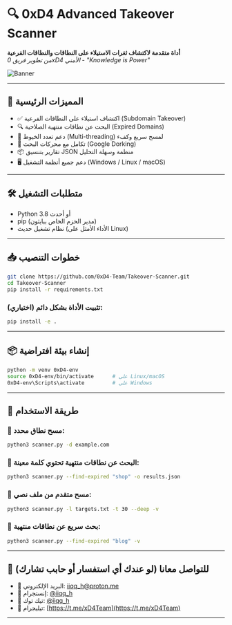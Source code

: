 # 🔍 0xD4 Advanced Takeover Scanner  
**أداة متقدمة لاكتشاف ثغرات الاستيلاء على النطاقات والنطاقات الفرعية**  
*من تطوير فريق 0xD4 الأمني - "Knowledge is Power"*

![Banner](https://i.imgur.com/jQBPwmS.jpeg)

---

## 🌟 المميزات الرئيسية
- ✅ اكتشاف استيلاء على النطاقات الفرعية (Subdomain Takeover)
- 🔍 البحث عن نطاقات منتهية الصلاحية (Expired Domains)
- 🚀 دعم تعدد الخيوط (Multi-threading) لمسح سريع وكفء
- 🧠 تكامل مع محركات البحث (Google Dorking)
- 📦 تقارير بتنسيق JSON منظمة وسهلة التحليل
- 🖥️ دعم جميع أنظمة التشغيل (Windows / Linux / macOS)

---

## 🛠️ متطلبات التشغيل
- Python 3.8 أو أحدث  
- pip (مدير الحزم الخاص ببايثون)  
- نظام تشغيل حديث (الأداء الأمثل على Linux)  

---

## 📥 خطوات التنصيب

```bash
git clone https://github.com/0xD4-Team/Takeover-Scanner.git
cd Takeover-Scanner
pip install -r requirements.txt
```

### (اختياري) تثبيت الأداة بشكل دائم:

```bash
pip install -e .
```

---

## 📦 إنشاء بيئة افتراضية
```bash
python -m venv 0xD4-env
source 0xD4-env/bin/activate      # على Linux/macOS
0xD4-env\Scripts\activate         # على Windows
```

---

## 🚀 طريقة الاستخدام

### 🔎 مسح نطاق محدد:
```bash
python3 scanner.py -d example.com
```

### 📜 البحث عن نطاقات منتهية تحتوي كلمة معينة:
```bash
python3 scanner.py --find-expired "shop" -o results.json
```

### 🧨 مسح متقدم من ملف نصي:
```bash
python3 scanner.py -l targets.txt -t 30 --deep -v
```

### 🧬 بحث سريع عن نطاقات منتهية:
```bash
python3 scanner.py --find-expired "blog" -v
```

---

## 📡 للتواصل معانا (لو عندك أي استفسار أو حابب تشارك)

- 📧 البريد الإلكتروني: [iiqq_h@proton.me](mailto:iiqq_h@proton.me)  
- 📱 إنستجرام: [@iiqq_h](https://instagram.com/iiqq_h)  
- 🎵 تيك توك: [@iiqq_h](https://tiktok.com/@iiqq_h)  
- 💬 تيليجرام: [https://t.me/xD4Team](https://t.me/xD4Team)

---


